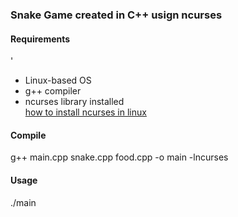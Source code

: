 <h3> Snake Game created in C++ usign ncurses </h3>
<h4> Requirements </h4>'
<ul> 
  <li> Linux-based OS </li>
  <li> 
    g++ compiler
  </li>
  <li> 
    ncurses library installed <br> 
    <a href="https://ostechnix.com/how-to-install-ncurses-library-in-linux/">
      how to install ncurses in linux 
    </a>
  </li>
</ul>
<h4> Compile </h4>
<p> g++ main.cpp snake.cpp food.cpp -o main -lncurses <p>
<h4> Usage </h4>
<p> ./main </p>
